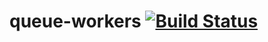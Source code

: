 # queue-workers [![Build Status](https://travis-ci.com/aws-the-right-way/queue-workers.svg?branch=master)](https://travis-ci.com/aws-the-right-way/queue-workers)
